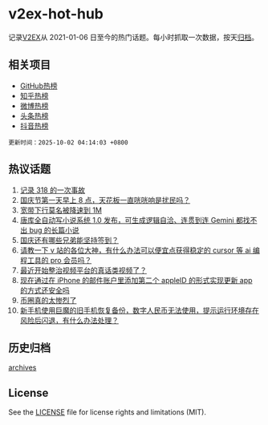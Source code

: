 # v2ex-hot-hub

 记录[V2EX](https://www.v2ex.com/)从 2021-01-06 日至今的热门话题。每小时抓取一次数据，按天[归档](archives)。
 
 ## 相关项目

- [GitHub热榜](https://github.com/lonnyzhang423/github-hot-hub)
- [知乎热榜](https://github.com/lonnyzhang423/zhihu-hot-hub)
- [微博热榜](https://github.com/lonnyzhang423/weibo-hot-hub)
- [头条热榜](https://github.com/lonnyzhang423/toutiao-hot-hub)
- [抖音热榜](https://github.com/lonnyzhang423/douyin-hot-hub)


 `更新时间：2025-10-02 04:14:03 +0800`

## 热议话题

1. [记录 318 的一次事故](https://www.v2ex.com/t/1163018)
1. [国庆节第一天早上 8 点，天花板一直咣咣响是扰民吗？](https://www.v2ex.com/t/1163000)
1. [宽带下行莫名被降速到 1M](https://www.v2ex.com/t/1163070)
1. [唐库全自动写小说系统 1.0 发布，可生成逻辑自洽、连贯到连 Gemini 都找不出 bug 的长篇小说](https://www.v2ex.com/t/1163009)
1. [国庆还有哪些兄弟能坚持签到？](https://www.v2ex.com/t/1162996)
1. [请教一下 v 站的各位大神，有什么办法可以便宜点获得稳定的 cursor 等 ai 编程工具的 pro 会员吗？](https://www.v2ex.com/t/1163030)
1. [最近开始整治视频平台的真话类视频了？](https://www.v2ex.com/t/1163081)
1. [现在通过在 iPhone 的邮件账户里添加第二个 appleID 的形式实现更新 app 的方式还安全吗](https://www.v2ex.com/t/1163028)
1. [币圈真的太惨烈了](https://www.v2ex.com/t/1163025)
1. [新手机使用巨魔的旧手机恢复备份，数字人民币无法使用，提示运行环境存在风险后闪退，有什么办法处理？](https://www.v2ex.com/t/1163001)

## 历史归档

[archives](archives)

## License

See the [LICENSE](LICENSE) file for license rights and limitations (MIT).
